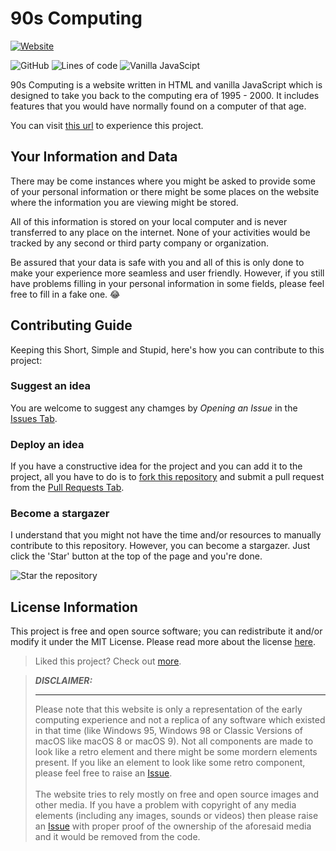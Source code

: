 # 90s Computing

[![Website](https://img.shields.io/website?label=%20&style=for-the-badge&up_color=blueviolet&up_message=Click%20Here%20to%20Visit%20the%20Website&url=https%3A%2F%2Fluciferreeves.github.io%2Fnineties-computing%2F)](https://luciferreeves.github.io/nineties-computing/)


![GitHub](https://img.shields.io/github/license/luciferreeves/nineties-computing?style=for-the-badge)
![Lines of code](https://img.shields.io/tokei/lines/github/luciferreeves/nineties-computing?label=Lines%20Of%20Code&style=for-the-badge)
![Vanilla JavaScipt](https://img.shields.io/badge/Written%20with-Vanilla%20Javascript-Yellow?style=for-the-badge&logo=JavaScript&color=F7DF1E)

90s Computing is a website written in HTML and vanilla JavaScript which is designed to take you back to the computing era of 1995 - 2000. It includes features that you would have normally found on a computer of that age.

You can visit [this url](https://luciferreeves.github.io/nineties-computing/) to experience this project.


## Your Information and Data

There may be come instances where you might be asked to provide some of your personal information or there might be some places on the website where the information you are viewing might be stored.

All of this information is stored on your local computer and is never transferred to any place on the internet. None of your activities would be tracked by any second or third party company or organization.

Be assured that your data is safe with you and all of this is only done to make your experience more seamless and user friendly. However, if you still have problems filling in your personal information in some fields, please feel free to fill in a fake one. 😂

## Contributing Guide

Keeping this Short, Simple and Stupid, here's how you can contribute to this project:

### Suggest an idea

You are welcome to suggest any chamges by *_Opening an Issue_* in the [Issues Tab](https://github.com/luciferreeves/nineties-computing/issues).

### Deploy an idea

If you have a constructive idea for the project and you can add it to the project, all you have to do is to [fork this repository](https://github.com/luciferreeves/nineties-computing/fork) and submit a pull request from the [Pull Requests Tab](https://github.com/luciferreeves/nineties-computing/pulls).

### Become a stargazer

I understand that you might not have the time and/or resources to manually contribute to this repository. However, you can become a stargazer. Just click the 'Star' button at the top of the page and you're done.

![Star the repository](https://i.ibb.co/gFq8YNL/ezgif-4-30c795a5677f.gif)

## License Information

This project is free and open source software; you can redistribute it and/or modify it under the MIT License. Please read more about the license [here](LICENSE).

> Liked this project? Check out [more](https://github.com/luciferreeves?tab=repositories).

> **_DISCLAIMER:_** <hr>Please note that this website is only a representation of the early computing experience and not a replica of any software which existed in that time (like Windows 95, Windows 98 or Classic Versions of macOS like macOS 8 or macOS 9). Not all components are made to look like a retro element and there might be some mordern elements present. If you like an element to look like some retro component, please feel free to raise an [Issue](https://github.com/luciferreeves/nineties-computing/issues). <br><br>The website tries to rely mostly on free and open source images and other media. If you have a problem with copyright of any media elements (including any images, sounds or videos) then please raise an [Issue](https://github.com/luciferreeves/nineties-computing/issues) with proper proof of the ownership of the aforesaid media and it would be removed from the code.